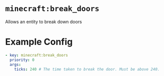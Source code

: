 # `minecraft:break_doors`

Allows an entity to break down doors

# Example Config
```yaml
- key: minecraft:break_doors
  priority: 0
  args:
    ticks: 240 # The time taken to break the door. Must be above 240.
```